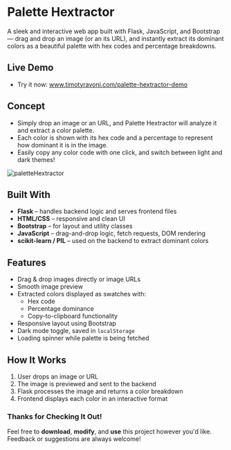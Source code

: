 # Palette Hextractor

A sleek and interactive web app built with Flask, JavaScript, and Bootstrap — drag and drop an image (or an its URL), and instantly extract its dominant colors as a beautiful palette with hex codes and percentage breakdowns.

## Live Demo
- Try it now: www.timotyravoni.com/palette-hextractor-demo

## Concept
- Simply drop an image or an URL, and Palette Hextractor will analyze it and extract a color palette.
- Each color is shown with its hex code and a percentage to represent how dominant it is in the image.
- Easily copy any color code with one click, and switch between light and dark themes!

![paletteHextractor](https://github.com/user-attachments/assets/321e7988-f591-4d68-872b-9d9b231c7670)

## Built With
- **Flask** – handles backend logic and serves frontend files
- **HTML/CSS** – responsive and clean UI
- **Bootstrap** – for layout and utility classes
- **JavaScript** – drag-and-drop logic, fetch requests, DOM rendering
- **scikit-learn / PIL** – used on the backend to extract dominant colors

## Features
- Drag & drop images directly or image URLs
- Smooth image preview
- Extracted colors displayed as swatches with:
  - Hex code
  - Percentage dominance
  - Copy-to-clipboard functionality
- Responsive layout using Bootstrap
- Dark mode toggle, saved in `localStorage`
- Loading spinner while palette is being fetched

## How It Works
1. User drops an image or URL
2. The image is previewed and sent to the backend
3. Flask processes the image and returns a color breakdown
4. Frontend displays each color in an interactive format

### Thanks for Checking It Out!
Feel free to **download**, **modify**, and **use** this project however you'd like. Feedback or suggestions are always welcome!
